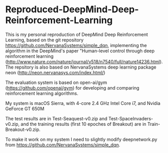 # Reproduced-DeepMind-Deep-Reinforcement-Learning

This is my personal reproduction of DeepMind Deep Reinforcement Learning, based on the git repository
https://github.com/NervanaSystems/simple_dqn, implementing the algorithm in the DeepMind's paper 
"Human-level control through deep reinforcement learning
(http://www.nature.com/nature/journal/v518/n7540/full/nature14236.html).  The repsitory is also based on NervanaSystems 
deep learning package neon (http://neon.nervanasys.com/index.html/)

The evaluation system is based on open-ai/gym (https://github.com/openai/gym) for developing and comparing reinforcement
learning algorithms.


My system is macOS Sierra, with 4-core 2.4 GHz Intel Core i7, and Nvidia GeForce GT 650M

The test results are in Test-Seaquest-v0.zip and Test-SpaceInvaders-v0.zip, and the training results (first 10 epoches of Breakout) are in Train-Breakout-v0.zip.

To make it work on my system I need to slightly modify deepnetwork.py from https://github.com/NervanaSystems/simple_dqn.
